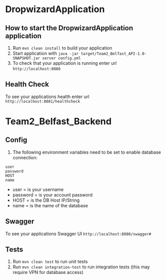 # DropwizardApplication

How to start the DropwizardApplication application
---

1. Run `mvn clean install` to build your application
1. Start application with `java -jar target/Team2_Belfast_API-1.0-SNAPSHOT.jar server config.yml`
1. To check that your application is running enter url `http://localhost:8080`

Health Check
---

To see your applications health enter url `http://localhost:8081/healthcheck`

# Team2_Belfast_Backend

Config
---
1. The following environment variables need to be set to enable database connection:
```
user
password
HOST
name
```
- user = is your username
- password = is your account password
- HOST = is the DB Host IP/String
- name = is the name of the database

Swagger
---

To see your applications Swagger UI `http://localhost:8080/swagger#`

Tests
---

1. Run `mvn clean test` to run unit tests
2. Run `mvn clean integration-test` to run integration tests (this may require VPN for database access)


